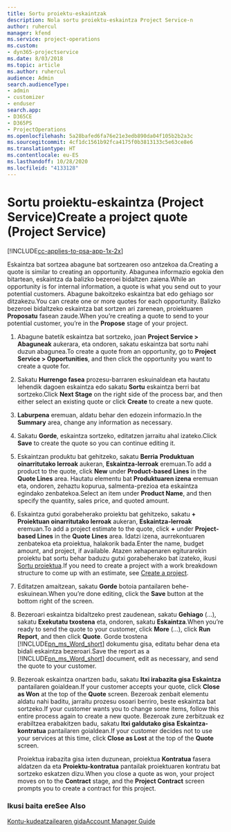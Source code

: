 ```yaml
---
title: Sortu proiektu-eskaintzak
description: Nola sortu proiektu-eskaintza Project Service-n
author: ruhercul
manager: kfend
ms.service: project-operations
ms.custom:
- dyn365-projectservice
ms.date: 8/03/2018
ms.topic: article
ms.author: ruhercul
audience: Admin
search.audienceType:
- admin
- customizer
- enduser
search.app:
- D365CE
- D365PS
- ProjectOperations
ms.openlocfilehash: 5a28bafed6fa76e21e3edb890da04f105b2b2a3c
ms.sourcegitcommit: 4cf1dc1561b92fca4175f0b3813133c5e63ce8e6
ms.translationtype: HT
ms.contentlocale: eu-ES
ms.lasthandoff: 10/28/2020
ms.locfileid: "4133128"
---
```

# <a name="create-a-project-quote-project-service"></a><span data-ttu-id="95590-103">Sortu proiektu-eskaintza (Project Service)</span><span class="sxs-lookup"><span data-stu-id="95590-103">Create a project quote (Project Service)</span></span>

[!INCLUDE[cc-applies-to-psa-app-1x-2x](../includes/cc-applies-to-psa-app-1x-2x.md)]

<span data-ttu-id="95590-104">Eskaintza bat sortzea abagune bat sortzearen oso antzekoa da.</span><span class="sxs-lookup"><span data-stu-id="95590-104">Creating a quote is similar to creating an opportunity.</span></span> <span data-ttu-id="95590-105">Abagunea informazio egokia den bitartean, eskaintza da balizko bezeroei bidaltzen zaiena.</span><span class="sxs-lookup"><span data-stu-id="95590-105">While an opportunity is for internal information, a quote is what you send out to your potential customers.</span></span> <span data-ttu-id="95590-106">Abagune bakoitzeko eskaintza bat edo gehiago sor ditzakezu.</span><span class="sxs-lookup"><span data-stu-id="95590-106">You can create one or more quotes for each opportunity.</span></span> <span data-ttu-id="95590-107">Balizko bezeroei bidaltzeko eskaintza bat sortzen ari zarenean, proiektuaren **Proposatu** fasean zaude.</span><span class="sxs-lookup"><span data-stu-id="95590-107">When you’re creating a quote to send to your potential customer, you’re in the **Propose** stage of your project.</span></span>  
  
1. <span data-ttu-id="95590-108">Abagune batetik eskaintza bat sortzeko, joan **Project Service > Abaguneak** aukerara, eta ondoren, sakatu eskaintza bat sortu nahi duzun abagunea.</span><span class="sxs-lookup"><span data-stu-id="95590-108">To create a quote from an opportunity, go to **Project Service > Opportunities**, and then click the opportunity you want to create a quote for.</span></span>  
  
2. <span data-ttu-id="95590-109">Sakatu **Hurrengo fasea** prozesu-barraren eskuinaldean eta hautatu lehendik dagoen eskaintza edo sakatu **Sortu** eskaintza berri bat sortzeko.</span><span class="sxs-lookup"><span data-stu-id="95590-109">Click **Next Stage** on the right side of the process bar, and then either select an existing quote or click **Create** to create a new quote.</span></span>  
  
3. <span data-ttu-id="95590-110">**Laburpena** eremuan, aldatu behar den edozein informazio.</span><span class="sxs-lookup"><span data-stu-id="95590-110">In the **Summary** area, change any information as necessary.</span></span>  
  
4. <span data-ttu-id="95590-111">Sakatu **Gorde**, eskaintza sortzeko, editatzen jarraitu ahal izateko.</span><span class="sxs-lookup"><span data-stu-id="95590-111">Click **Save** to create the quote so you can continue editing it.</span></span>  
  
5. <span data-ttu-id="95590-112">Eskaintzan produktu bat gehitzeko, sakatu **Berria** **Produktuan oinarritutako lerroak** aukeran, **Eskaintza-lerroak** eremuan.</span><span class="sxs-lookup"><span data-stu-id="95590-112">To add a product to the quote, click **New** under **Product-based Lines** in the **Quote Lines** area.</span></span> <span data-ttu-id="95590-113">Hautatu elementu bat **Produktuaren izena** eremuan eta, ondoren, zehaztu kopurua, salmenta-prezioa eta eskaintza egindako zenbatekoa.</span><span class="sxs-lookup"><span data-stu-id="95590-113">Select an item under **Product Name**, and then specify the quantity, sales price, and quoted amount.</span></span>  
  
6. <span data-ttu-id="95590-114">Eskaintza gutxi gorabeherako proiektu bat gehitzeko, sakatu **+** **Proiektuan oinarritutako lerroak** aukeran, **Eskaintza-lerroak** eremuan.</span><span class="sxs-lookup"><span data-stu-id="95590-114">To add a project estimate to the quote, click **+** under **Project-based Lines** in the **Quote Lines** area.</span></span> <span data-ttu-id="95590-115">Idatzi izena, aurrekontuaren zenbatekoa eta proiektua, halakorik bada.</span><span class="sxs-lookup"><span data-stu-id="95590-115">Enter the name, budget amount, and project, if available.</span></span> <span data-ttu-id="95590-116">Atazen xehapenaren egiturarekin proiektu bat sortu behar baduzu gutxi gorabeherako bat izateko, ikusi [Sortu proiektua](../psa/create-project.md).</span><span class="sxs-lookup"><span data-stu-id="95590-116">If you need to create a project with a work breakdown structure to come up with an estimate, see [Create a project](../psa/create-project.md).</span></span>  
  
7. <span data-ttu-id="95590-117">Editatzen amaitzean, sakatu **Gorde** botoia pantailaren behe-eskuinean.</span><span class="sxs-lookup"><span data-stu-id="95590-117">When you’re done editing, click the **Save** button at the bottom right of the screen.</span></span>  
  
8. <span data-ttu-id="95590-118">Bezeroari eskaintza bidaltzeko prest zaudenean, sakatu **Gehiago** (...), sakatu **Exekutatu txostena** eta, ondoren, sakatu **Eskaintza**.</span><span class="sxs-lookup"><span data-stu-id="95590-118">When you’re ready to send the quote to your customer, click **More** (…), click **Run Report**, and then click **Quote**.</span></span> <span data-ttu-id="95590-119">Gorde txostena [!INCLUDE[pn_ms_Word_short](../includes/pn-ms-word-short.md)] dokumentu gisa, editatu behar dena eta bidali eskaintza bezeroari.</span><span class="sxs-lookup"><span data-stu-id="95590-119">Save the report as a [!INCLUDE[pn_ms_Word_short](../includes/pn-ms-word-short.md)] document, edit as necessary, and send the quote to your customer.</span></span>  
  
9. <span data-ttu-id="95590-120">Bezeroak eskaintza onartzen badu, sakatu **Itxi irabazita gisa** **Eskaintza** pantailaren goialdean.</span><span class="sxs-lookup"><span data-stu-id="95590-120">If your customer accepts your quote, click **Close as Won** at the top of the **Quote** screen.</span></span> <span data-ttu-id="95590-121">Bezeroak zenbait elementu aldatu nahi baditu, jarraitu prozesu osoari berriro, beste eskaintza bat sortzeko.</span><span class="sxs-lookup"><span data-stu-id="95590-121">If your customer wants you to change some items, follow this entire process again to create a new quote.</span></span> <span data-ttu-id="95590-122">Bezeroak zure zerbitzuak ez erabiltzea erabakitzen badu, sakatu **Itxi galdutako gisa** **Eskaintza-kontratua** pantailaren goialdean.</span><span class="sxs-lookup"><span data-stu-id="95590-122">If your customer decides not to use your services at this time, click **Close as Lost** at the top of the **Quote** screen.</span></span>  
  
   <span data-ttu-id="95590-123">Proiektua irabazita gisa ixten duzunean, proiektua **Kontratua** fasera aldatzen da eta **Proiektu-kontratua** pantailak proiektuaren kontratu bat sortzeko eskatzen dizu.</span><span class="sxs-lookup"><span data-stu-id="95590-123">When you close a quote as won, your project moves on to the **Contract** stage, and the **Project Contract** screen prompts you to create a contract for this project.</span></span>  
  
### <a name="see-also"></a><span data-ttu-id="95590-124">Ikusi baita ere</span><span class="sxs-lookup"><span data-stu-id="95590-124">See Also</span></span>  
 [<span data-ttu-id="95590-125">Kontu-kudeatzailearen gida</span><span class="sxs-lookup"><span data-stu-id="95590-125">Account Manager Guide</span></span>](../psa/account-manager-guide.md)
